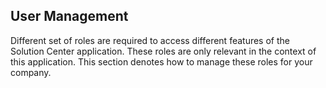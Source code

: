 ## User Management
Different set of roles are required to access different features of the Solution Center application. These roles are only relevant in the context of this application. This section denotes how to manage these roles for your company.
